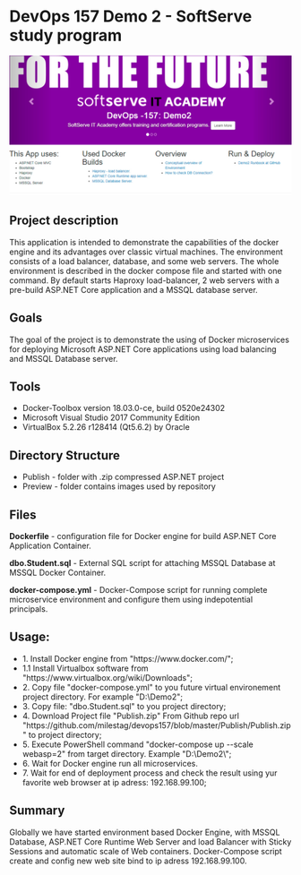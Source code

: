 <h1>DevOps 157 Demo 2  - SoftServe study program</h1>
<hline>
<div align="center"><img src="https://github.com/milestag/devops157-Demo2/blob/master/title.jpg?raw=true"></div>
<h2>Project description</h2>
This application is intended to demonstrate the capabilities of the docker engine and its advantages over classic virtual machines.
The environment consists of a load balancer, database, and some web servers. The whole environment is described in the docker compose file and started with one command.
By default starts Haproxy load-balancer, 2 web servers with a pre-build ASP.NET Core application and a MSSQL database server.
<hline>
<h2>Goals</h2>
The goal of the project is to demonstrate the using of Docker microservices for deploying Microsoft ASP.NET Core applications using load balancing and MSSQL Database server.
  <hline>
<h2>Tools</h2>
    <ul>
      <li>Docker-Toolbox version 18.03.0-ce, build 0520e24302</li>
      <li>Microsoft Visual Studio 2017 Community Edition</li>
      <li>VirtualBox 5.2.26 r128414 (Qt5.6.2) by Oracle</li>
      </ul>
      <hline>
<h2>Directory Structure</h2>
 <ul>
 <li>Publish - folder with .zip compressed ASP.NET project</li>
 <li>Preview - folder contains images used by repository</li>
 </ul> 
<h2>Files</h2>
<p><strong>Dockerfile</strong> - configuration file for Docker engine for build ASP.NET Core Application Container.</p>
<p><strong>dbo.Student.sql</strong> - External SQL script for attaching MSSQL Database at MSSQL Docker Container.</p>
<p><strong>docker-compose.yml</strong> - Docker-Compose script for running complete microservice environment and configure them using indepotential principals.</p>
<hline>
<h2>Usage:</h2>
<ul>
  
  <li>1. Install Docker engine from "https://www.docker.com/";</li>
  <li>1.1 Install Virtualbox software from "https://www.virtualbox.org/wiki/Downloads";
  <li>2. Copy file "docker-compose.yml" to you future virtual environement project directory. For example "D:\Demo2";</li>
  <li>3. Copy file: "dbo.Student.sql"	to you project directory;</li>
  <li>4. Download Project file "Publish.zip" From Github repo url "https://github.com/milestag/devops157/blob/master/Publish/Publish.zip" to project directory;</li>
  <li>5. Execute PowerShell command "docker-compose up --scale webasp=2" from target directory. Example "D:\Demo2\";</li>
  <li>6. Wait for Docker engine run all microservices.</li>
  <li>7. Wait for end of deployment process and check the result using yur favorite web browser at ip adress: 192.168.99.100;</li>
  </ul>
<hline>
<h2>Summary</h2>
Globally we have started environment based Docker Engine, with MSSQL Database, ASP.NET Core Runtime Web Server and load Balancer with Sticky Sessions  and automatic scale of Web containers. Docker-Compose script create and config new web site bind to ip adress 192.168.99.100.
  
